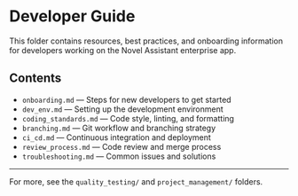 # Developer Guide

This folder contains resources, best practices, and onboarding information for developers working on the Novel Assistant enterprise app.

## Contents
- `onboarding.md` — Steps for new developers to get started
- `dev_env.md` — Setting up the development environment
- `coding_standards.md` — Code style, linting, and formatting
- `branching.md` — Git workflow and branching strategy
- `ci_cd.md` — Continuous integration and deployment
- `review_process.md` — Code review and merge process
- `troubleshooting.md` — Common issues and solutions

---

For more, see the `quality_testing/` and `project_management/` folders.

